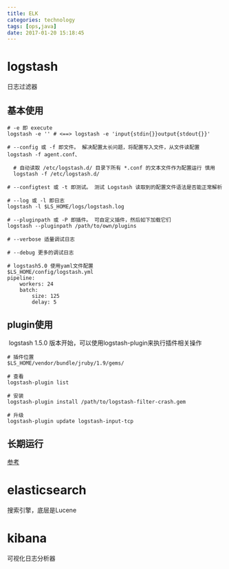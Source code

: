 ```yaml
---
title: ELK
categories: technology
tags: [ops,java]
date: 2017-01-20 15:18:45
---
```


# logstash

日志过滤器

## 基本使用

```shell
# -e 即 execute
logstash -e '' # <==> logstash -e 'input{stdin{}}output{stdout{}}'

# --config 或 -f 即文件。 解决配置太长问题，将配置写入文件，从文件读配置
logstash -f agent.conf、

  # 自动读取 /etc/logstash.d/ 目录下所有 *.conf 的文本文件作为配置运行 慎用
  logstash -f /etc/logstash.d/

# --configtest 或 -t 即测试。 测试 Logstash 读取到的配置文件语法是否能正常解析

# --log 或 -l 即日志
logstash -l $LS_HOME/logs/logstash.log

# --pluginpath 或 -P 即插件。 可自定义插件，然后如下加载它们
logstash --pluginpath /path/to/own/plugins

# --verbose 适量调试日志

# --debug 更多的调试日志

# logstash5.0 使用yaml文件配置
$LS_HOME/config/logstash.yml
pipeline:
    workers: 24
    batch:
        size: 125
        delay: 5
```

## plugin使用

 logstash 1.5.0 版本开始，可以使用logstash-plugin来执行插件相关操作

```shell
# 插件位置
$LS_HOME/vendor/bundle/jruby/1.9/gems/

# 查看
logstash-plugin list

# 安装
logstash-plugin install /path/to/logstash-filter-crash.gem

# 升级
logstash-plugin update logstash-input-tcp
```

## 长期运行

[参考](http://kibana.logstash.es/content/logstash/get-start/daemon.html)



# elasticsearch

搜索引擎，底层是Lucene

# kibana

可视化日志分析器